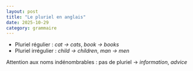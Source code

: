 ```yaml
---
layout: post
title: "Le pluriel en anglais"
date: 2025-10-29
category: grammaire
---
```


- Pluriel régulier : *cat → cats*, *book → books*
- Pluriel irrégulier : *child → children*, *man → men*

Attention aux noms indénombrables : pas de pluriel → *information*, *advice*
